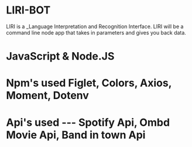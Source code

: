 # LIRI-BOT
LIRI is a _Language Interpretation and Recognition Interface. LIRI will be a command line node app that takes in parameters and gives you back data.


JavaScript & Node.JS
===
Npm's used Figlet, Colors, Axios, Moment, Dotenv
===
Api's used --- Spotify Api, Ombd Movie Api, Band in town Api
===


